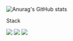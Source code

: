 ![Anurag's GitHub stats](https://github-readme-stats.vercel.app/api?username=hhh131&show_icons=true&theme=radical)
<p>
 Stack
  <p>
<img src="https://img.shields.io/badge/Swift-F05138?style=flat-square&logo=swift&logoColor=white"/> <img src="https://img.shields.io/badge/iOS-000000?style=flat-square&logo=ios&logoColor=white"/> 
 <img src="https://img.shields.io/badge/Xcode-147EFB?style=flat-square&logo=Xcode&logoColor=white"/> 
<!--#147EFB
**hhh131/hhh131** is a ✨ _special_ ✨ repository because its `README.md` (this file) appears on your GitHub profile.#F05138

Here are some ideas to get you started:

- 🔭 I’m currently working on ...
- 🌱 I’m currently learning ...
- 👯 I’m looking to collaborate on ...
- 🤔 I’m looking for help with ...
- 💬 Ask me about ...
- 📫 How to reach me: ...
- 😄 Pronouns: ...
- ⚡ Fun fact: ...
-->
